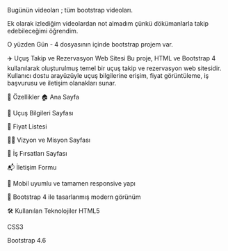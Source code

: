 Bugünün videoları ; tüm bootstrap videoları.

Ek olarak izlediğim videolardan not almadım çünkü dökümanlarla takip edebileceğimi öğrendim.

O yüzden Gün - 4 dosyasının içinde bootstrap projem var.


✈️ Uçuş Takip ve Rezervasyon Web Sitesi
Bu proje, HTML ve Bootstrap 4 kullanılarak oluşturulmuş temel bir uçuş takip ve rezervasyon web sitesidir. Kullanıcı dostu arayüzüyle uçuş bilgilerine erişim, fiyat görüntüleme, iş başvurusu ve iletişim olanakları sunar.

🚀 Özellikler
🏠 Ana Sayfa

🛫 Uçuş Bilgileri Sayfası

💸 Fiyat Listesi

👨‍💼 Vizyon ve Misyon Sayfası

💼 İş Fırsatları Sayfası

📬 İletişim Formu

📱 Mobil uyumlu ve tamamen responsive yapı

🎨 Bootstrap 4 ile tasarlanmış modern görünüm

🛠️ Kullanılan Teknolojiler
HTML5

CSS3

Bootstrap 4.6
